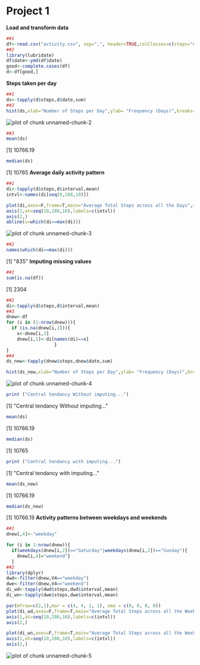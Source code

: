 Project 1
==========================


**Load and transform data**

```r
##1
df<-read.csv("activity.csv", sep=",", header=TRUE,colClasses=c(steps="numeric", date="character",interval="numeric"))
##2
library(lubridate)
df$date<-ymd(df$date)
good<-complete.cases(df)
d<-df[good,]
```
**Steps taken per day**

```r
##1
ds<-tapply(d$steps,d$date,sum)
##2
hist(ds,xlab="Number of Steps per Day",ylab= "Frequency (Days)",breaks=50,col="blue",main="Total Number of Steps")
```

![plot of chunk unnamed-chunk-2](figure/unnamed-chunk-2-1.png) 

```r
##3
mean(ds)
```

[1] 10766.19

```r
median(ds)
```

[1] 10765
**Average daily activity pattern**

```r
##1
di<-tapply(d$steps,d$interval,mean)
intvl<-names(di[seq(0,288,10)])

plot(di,axes=F,frame=T,main="Average Total Steps across all the Days",xlab="5-minute Interval",ylab="Steps",col="red",typ="l")
axis(1,at=seq(10,280,10),labels=c(intvl))
axis(2,)
abline(v=which(di==max(di)))
```

![plot of chunk unnamed-chunk-3](figure/unnamed-chunk-3-1.png) 

```r
##2
names(which(di==max(di)))
```

[1] "835"
**Imputing missing values**

```r
##1
sum(is.na(df))
```

[1] 2304

```r
##2
di<-tapply(d$steps,d$interval,mean)
##3
dnew<-df
for (i in (1:nrow(dnew))){
  if (is.na(dnew[i,1])){
    x<-dnew[i,3]
    dnew[i,1]<-di[names(di)==x]
                  }
}
##4
ds_new<-tapply(dnew$steps,dnew$date,sum)

hist(ds_new,xlab="Number of Steps per Day",ylab= "Frequency (Days)",breaks=50,col="orange",main="Total Number of Steps")
```

![plot of chunk unnamed-chunk-4](figure/unnamed-chunk-4-1.png) 

```r
print ("Central tendancy Without imputing...")
```

[1] "Central tendancy Without imputing..."

```r
mean(ds)
```

[1] 10766.19

```r
median(ds)
```

[1] 10765

```r
print ("Central tendancy with imputing...")
```

[1] "Central tendancy with imputing..."

```r
mean(ds_new)
```

[1] 10766.19

```r
median(ds_new)
```

[1] 10766.19
**Activity patterns between weekdays and weekends**

```r
##1
dnew[,4]<-"weekday"

for (i in 1:nrow(dnew)){
  if(weekdays(dnew[i,2])=="Saturday"|weekdays(dnew[i,2])=="Sunday"){
    dnew[i,4]="weekend"}
  }
##2
library(dplyr)
dwd<-filter(dnew,V4=="weekday")
dwe<-filter(dnew,V4=="weekend")
di_wd<-tapply(dwd$steps,dwd$interval,mean)
di_wn<-tapply(dwe$steps,dwe$interval,mean)

par(mfrow=c(2,1),mar = c(4, 4, 1, 1), oma = c(0, 0, 0, 0))
plot(di_wd,axes=F,frame=T,main="Average Total Steps across all the Weekdays",xlab="",ylab="Number of Steps",col="blue",typ="l")
axis(1,at=seq(10,280,10),labels=c(intvl))
axis(2,)

plot(di_wn,axes=F,frame=T,main="Average Total Steps across all the Weekends",xlab="5-minute Interval",ylab="Number of Steps",col="blue",typ="l")
axis(1,at=seq(10,280,10),labels=c(intvl))
axis(2,)
```

![plot of chunk unnamed-chunk-5](figure/unnamed-chunk-5-1.png) 
